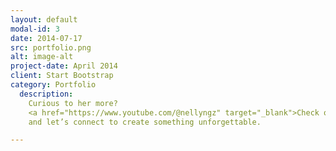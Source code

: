 ```yaml
---
layout: default
modal-id: 3
date: 2014-07-17
src: portfolio.png
alt: image-alt
project-date: April 2014
client: Start Bootstrap
category: Portfolio
  description: 
    Curious to her more?  
    <a href="https://www.youtube.com/@nellyngz" target="_blank">Check out my work on YouTube</a>  
    and let’s connect to create something unforgettable.

---
```


